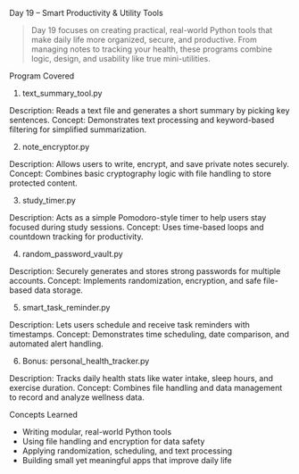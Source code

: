 Day 19 – Smart Productivity & Utility Tools

> Day 19 focuses on creating practical, real-world Python tools that make daily life more organized, secure, and productive.
> From managing notes to tracking your health, these programs combine logic, design, and usability like true mini-utilities.

Program Covered

1. text_summary_tool.py

Description: Reads a text file and generates a short summary by picking key sentences.
Concept: Demonstrates text processing and keyword-based filtering for simplified summarization.

2. note_encryptor.py

Description: Allows users to write, encrypt, and save private notes securely.
Concept: Combines basic cryptography logic with file handling to store protected content.

3. study_timer.py

Description: Acts as a simple Pomodoro-style timer to help users stay focused during study sessions.
Concept: Uses time-based loops and countdown tracking for productivity.

4. random_password_vault.py

Description: Securely generates and stores strong passwords for multiple accounts.
Concept: Implements randomization, encryption, and safe file-based data storage.

5. smart_task_reminder.py

Description: Lets users schedule and receive task reminders with timestamps.
Concept: Demonstrates time scheduling, date comparison, and automated alert handling.

6. Bonus: personal_health_tracker.py

Description: Tracks daily health stats like water intake, sleep hours, and exercise duration.
Concept: Combines file handling and data management to record and analyze wellness data.

Concepts Learned

* Writing modular, real-world Python tools
* Using file handling and encryption for data safety
* Applying randomization, scheduling, and text processing
* Building small yet meaningful apps that improve daily life
